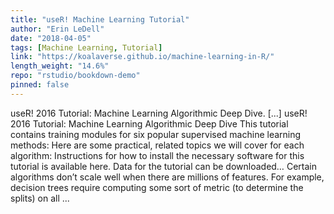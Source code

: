 ```yaml
---
title: "useR! Machine Learning Tutorial"
author: "Erin LeDell"
date: "2018-04-05"
tags: [Machine Learning, Tutorial]
link: "https://koalaverse.github.io/machine-learning-in-R/"
length_weight: "14.6%"
repo: "rstudio/bookdown-demo"
pinned: false
---
```


useR! 2016 Tutorial: Machine Learning Algorithmic Deep Dive. [...] useR! 2016 Tutorial: Machine Learning Algorithmic Deep Dive This tutorial contains training modules for six popular supervised machine learning methods: Here are some practical, related topics we will cover for each algorithm: Instructions for how to install the necessary software for this tutorial is available here. Data for the tutorial can be downloaded… Certain algorithms don’t scale well when there are millions of features. For example, decision trees require computing some sort of metric (to determine the splits) on all ...
